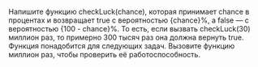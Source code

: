 Напишите функцию checkLuck(chance), которая принимает chance в процентах и возвращает true с вероятностью {chance}%, а false — с вероятностью {100 - chance}%. То есть, если вызвать checkLuck(30) миллион раз, то примерно 300 тысяч раз она должна вернуть true. Функция понадобится для следующих задач. Вызовите функцию миллион раз, чтобы проверить её работоспособность.
